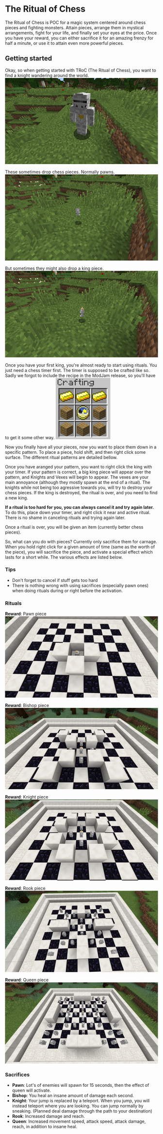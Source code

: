 # The Ritual of Chess
The Ritual of Chess is POC for a magic system centered around chess pieces and fighting monsters. Attain pieces, arrange them in mystical arrangements, fight for your life, and finally set your eyes at the price. Once you have your reward, you can either sacrifice it for an amazing frenzy for half a minute, or use it to attain even more powerful pieces.


## Getting started

Okay, so when getting started with TRoC (The Ritual of Chess), you want to find a knight wandering around the world.
![Knight](knight.png)

These sometimes drop chess pieces. Normally pawns.
![Pawn drop](dropPawn.png)

But sometimes they might also drop a king piece.
![King drop](dropKing.png)

Once you have your first king, you're almost ready to start using rituals. You just need a chess timer first. The timer is supposed to be crafted like so. Sadly we forgot to include the recipe in the ModJam release, so you'll have to get it some other way.
![Timer crafting](craftTimer.png)

Now you finally have all your pieces, now you want to place them down in a specific pattern. To place a piece, hold shift, and then right click some surface. The different ritual patterns are detailed bellow.

Once you have aranged your pattern, you want to right click the king with your timer. If your pattern is correct, a big king piece will appear over the pattern, and Knights and Vexes will begin to appear. The vexes are your main annoyance (although they mostly spawn at the end of a ritual). The knights while not being too agressive towards you, will try to destroy your chess pieces. If the king is destroyed, the ritual is over, and you need to find a new king.

**If a ritual is too hard for you, you can always cancel it and try again later.** To do this, place down your timer, and right click it near and active ritual. There is no shame in canceling rituals and trying again later.

Once a ritual is over, you will be given an item (currently better chess pieces).

So, what can you do with pieces?
Currently only sacrifice them for carnage. When you hold right click for a given amount of time (same as the worth of the piece), you will sacrifice the piece, and activate a special effect which lasts for a short while. The various effects are listed below.

### Tips
* Don't forget to cancel if stuff gets too hard
* There is nothing wrong with using sacrifices (especially pawn ones) when doing rituals during or right before the activation.

### Rituals
**Reward**: Pawn piece
![Pawn ritual](ritualPawn.png)

**Reward**: Bishop piece
![Bishop ritual](ritualBishop.png)

**Reward**: Knight piece
![Knight ritual](ritualKnight.png)

**Reward**: Rook piece
![Rook ritual](ritualRook.png)

**Reward**: Queen piece
![Queen ritual](ritualQueen.png)

### Sacrifices
* **Pawn**: Lot's of enemies will spawn for 15 seconds, then the effect of queen will activate.
* **Bishop**: You heal an insane amount of damage each second.
* **Knight**: Your jump is replaced by a teleport. When you jump, you will instead teleport where you are looking. You can jump normally by sneaking. (Planned deal damage through the path to your destination)
* **Rook**: Increased damage and reach.
* **Queen**: Increased movement speed, attack speed, attack damage, reach, in addition to insane heal.